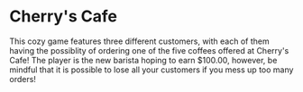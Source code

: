 # Cherry's Cafe
This cozy game features three different customers, with each of them having the possiblity of ordering one of the five coffees offered at Cherry's Cafe! The player is the new barista hoping to earn $100.00, however, 
be mindful that it is possible to lose all your customers if you mess up too many orders!
